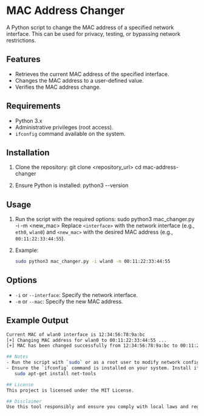 # MAC Address Changer

A Python script to change the MAC address of a specified network interface. This can be used for privacy, testing, or bypassing network restrictions.

## Features
- Retrieves the current MAC address of the specified interface.
- Changes the MAC address to a user-defined value.
- Verifies the MAC address change.

## Requirements
- Python 3.x
- Administrative privileges (root access).
- `ifconfig` command available on the system.

## Installation
1. Clone the repository:
   git clone <repository_url>
   cd mac-address-changer

2. Ensure Python is installed:
   python3 --version

## Usage
1. Run the script with the required options:
   sudo python3 mac_changer.py -i <interface> -m <new_mac>
   Replace `<interface>` with the network interface (e.g., `eth0`, `wlan0`) and `<new_mac>` with the desired MAC address (e.g., `00:11:22:33:44:55`).

2. Example:
   ```bash
   sudo python3 mac_changer.py -i wlan0 -m 00:11:22:33:44:55

## Options
- `-i` or `--interface`: Specify the network interface.
- `-m` or `--mac`: Specify the new MAC address.

## Example Output
```bash
Current MAC of wlan0 interface is 12:34:56:78:9a:bc
[+] Changing MAC address for wlan0 to 00:11:22:33:44:55 ...
[+] MAC has been changed successfully from 12:34:56:78:9a:bc to 00:11:22:33:44:55

## Notes
- Run the script with `sudo` or as a root user to modify network configurations.
- Ensure the `ifconfig` command is installed on your system. Install it using:
   sudo apt-get install net-tools

## License
This project is licensed under the MIT License.

## Disclaimer
Use this tool responsibly and ensure you comply with local laws and regulations.

